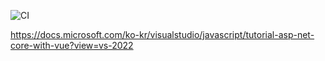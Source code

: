 ![CI](../../workflows/CI/badge.svg)

https://docs.microsoft.com/ko-kr/visualstudio/javascript/tutorial-asp-net-core-with-vue?view=vs-2022
